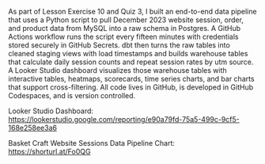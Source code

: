 As part of Lesson Exercise 10 and Quiz 3, I built an end-to-end data pipeline that uses a Python script to pull December 2023 website session, order, and product data from MySQL into a raw schema in Postgres. A GitHub Actions workflow runs the script every fifteen minutes with credentials stored securely in GitHub Secrets. dbt then turns the raw tables into cleaned staging views with load timestamps and builds warehouse tables that calculate daily session counts and repeat session rates by utm source. A Looker Studio dashboard visualizes those warehouse tables with interactive tables, heatmaps, scorecards, time series charts, and bar charts that support cross-filtering. All code lives in GitHub, is developed in GitHub Codespaces, and is version controlled.


Looker Studio Dashboard: https://lookerstudio.google.com/reporting/e90a79fd-75a5-499c-9cf5-168e258ee3a6

Basket Craft Website Sessions Data Pipeline Chart: https://shorturl.at/Fo0QG




